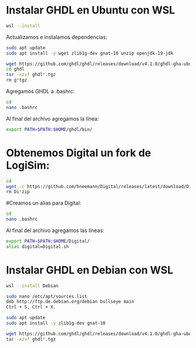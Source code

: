 # Instalar GHDL en Ubuntu con WSL

````bash
wsl --install
````
Actualizamos e instalamos dependencias:
````bash
sudo apt update
sudo apt install -y wget zlib1g-dev gnat-10 unzip openjdk-19-jdk
````
````bash
wget https://github.com/ghdl/ghdl/releases/download/v4.1.0/ghdl-gha-ubuntu-22.04-gcc.tgz -P ghdl/
cd ghdl
tar -xzvf ghdl*.tgz
rm g*tgz
````
Agregamos GHDL a .bashrc:
````bash
cd
nano .bashrc
````
Al final del archivo agregamos la línea:
````bash
export PATH=$PATH:$HOME/ghdl/bin/
````
# Obtenemos Digital un fork de LogiSim:
````bash
cd
wget -c https://github.com/hneemann/Digital/releases/latest/download/Digital.zip
rm Di*zip
````
#Creamos un alias para Digital:
````bash
cd
nano .bashrc
````
Al final del archivo agregamos las líneas:
````bash
export PATH=$PATH:$HOME/Digital/
alias digital=Digital.sh
````

# Instalar GHDL en Debian con WSL

````bash
wsl --install Debian
````

````bash
sudo nano /etc/apt/sources.list
deb http://ftp.de.debian.org/debian bullseye main 
Ctrl + S, Ctrl + X.
````

````bash
sudo apt update
sudo apt install -y zlib1g-dev gnat-10
````

````bash
wget https://github.com/ghdl/ghdl/releases/download/v4.1.0/ghdl-gha-ubuntu-22.04-gcc.tgz
tar -xzvf ghdl*.tgz
````
